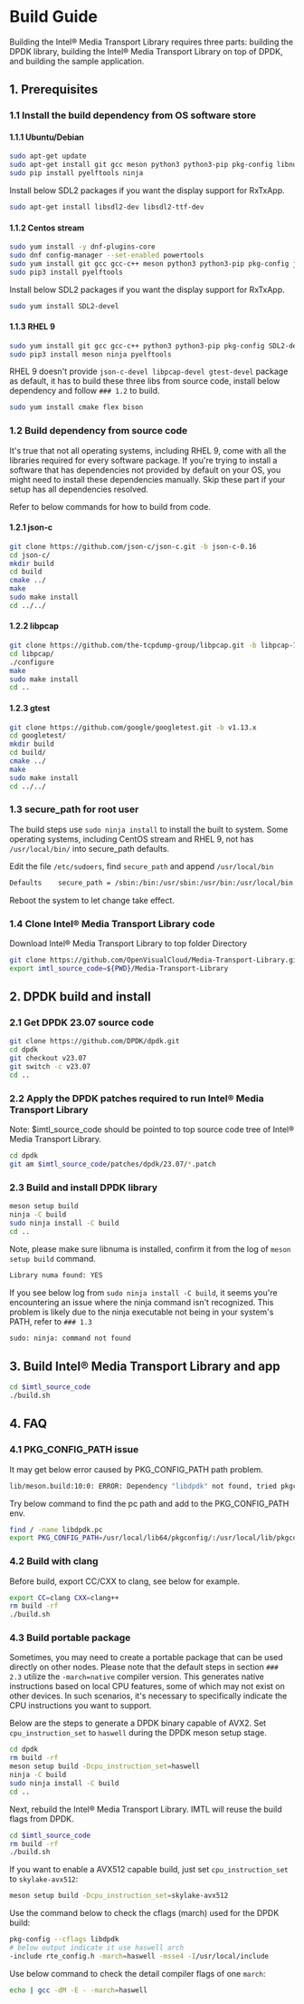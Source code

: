 # Build Guide

Building the Intel® Media Transport Library requires three parts: building the DPDK library, building the Intel® Media Transport Library on top of DPDK, and building the sample application.

## 1. Prerequisites

### 1.1 Install the build dependency from OS software store

#### 1.1.1 Ubuntu/Debian

```bash
sudo apt-get update
sudo apt-get install git gcc meson python3 python3-pip pkg-config libnuma-dev libjson-c-dev libpcap-dev libgtest-dev libssl-dev
sudo pip install pyelftools ninja
```

Install below SDL2 packages if you want the display support for RxTxApp.

```bash
sudo apt-get install libsdl2-dev libsdl2-ttf-dev
```

#### 1.1.2 Centos stream

```bash
sudo yum install -y dnf-plugins-core
sudo dnf config-manager --set-enabled powertools
sudo yum install git gcc gcc-c++ meson python3 python3-pip pkg-config json-c-devel libpcap-devel gtest-devel openssl-devel numactl-devel libasan
sudo pip3 install pyelftools
```

Install below SDL2 packages if you want the display support for RxTxApp.

```bash
sudo yum install SDL2-devel
```

#### 1.1.3 RHEL 9

```bash
sudo yum install git gcc gcc-c++ python3 python3-pip pkg-config SDL2-devel openssl-devel numactl-devel libasan
sudo pip3 install meson ninja pyelftools
```

RHEL 9 doesn't provide `json-c-devel libpcap-devel gtest-devel` package as default, it has to build these three libs from source code, install below dependency and follow `### 1.2` to build.

```bash
sudo yum install cmake flex bison
```

### 1.2 Build dependency from source code

It's true that not all operating systems, including RHEL 9, come with all the libraries required for every software package. If you're trying to install a software that has dependencies not provided by default on your OS, you might need to install these dependencies manually. Skip these part if your setup has all dependencies resolved.

Refer to below commands for how to build from code.

#### 1.2.1 json-c

```bash
git clone https://github.com/json-c/json-c.git -b json-c-0.16
cd json-c/
mkdir build
cd build
cmake ../
make
sudo make install
cd ../../
```

#### 1.2.2 libpcap

```bash
git clone https://github.com/the-tcpdump-group/libpcap.git -b libpcap-1.9
cd libpcap/
./configure
make
sudo make install
cd ..
```

#### 1.2.3 gtest

```bash
git clone https://github.com/google/googletest.git -b v1.13.x
cd googletest/
mkdir build
cd build/
cmake ../
make
sudo make install
cd ../../
```

### 1.3 secure_path for root user

The build steps use `sudo ninja install` to install the built to system. Some operating systems, including CentOS stream and RHEL 9, not has `/usr/local/bin/` into secure_path defaults.

Edit the file `/etc/sudoers`, find `secure_path` and append `/usr/local/bin`

```bash
Defaults    secure_path = /sbin:/bin:/usr/sbin:/usr/bin:/usr/local/bin
```

Reboot the system to let change take effect.

### 1.4 Clone Intel® Media Transport Library code

Download Intel® Media Transport Library to top folder Directory

```bash
git clone https://github.com/OpenVisualCloud/Media-Transport-Library.git
export imtl_source_code=${PWD}/Media-Transport-Library
```

## 2. DPDK build and install

### 2.1 Get DPDK 23.07 source code

```bash
git clone https://github.com/DPDK/dpdk.git
cd dpdk
git checkout v23.07
git switch -c v23.07
cd ..
```

### 2.2 Apply the DPDK patches required to run Intel® Media Transport Library

Note: $imtl_source_code should be pointed to top source code tree of Intel® Media Transport Library.

```bash
cd dpdk
git am $imtl_source_code/patches/dpdk/23.07/*.patch
```

### 2.3 Build and install DPDK library

```bash
meson setup build
ninja -C build
sudo ninja install -C build
cd ..
```

Note, please make sure libnuma is installed, confirm it from the log of `meson setup build` command.

```bash
Library numa found: YES
```

If you see below log from `sudo ninja install -C build`, it seems you're encountering an issue where the ninja command isn't recognized. This problem is likely due to the ninja executable not being in your system's PATH, refer to `### 1.3`

```bash
sudo: ninja: command not found
```

## 3. Build Intel® Media Transport Library and app

```bash
cd $imtl_source_code
./build.sh
```

## 4. FAQ

### 4.1 PKG_CONFIG_PATH issue

It may get below error caused by PKG_CONFIG_PATH path problem.

```bash
lib/meson.build:10:0: ERROR: Dependency "libdpdk" not found, tried pkgconfig
```

Try below command to find the pc path and add to the PKG_CONFIG_PATH env.

```bash
find / -name libdpdk.pc
export PKG_CONFIG_PATH=/usr/local/lib64/pkgconfig/:/usr/local/lib/pkgconfig/
```

### 4.2 Build with clang

Before build, export CC/CXX to clang, see below for example.

```bash
export CC=clang CXX=clang++
rm build -rf
./build.sh
```

### 4.3 Build portable package

Sometimes, you may need to create a portable package that can be used directly on other nodes. Please note that the default steps in section `### 2.3` utilize the `-march=native` compiler version. This generates native instructions based on local CPU features, some of which may not exist on other devices. In such scenarios, it's necessary to specifically indicate the CPU instructions you want to support.

Below are the steps to generate a DPDK binary capable of AVX2. Set `cpu_instruction_set` to `haswell` during the DPDK meson setup stage.

```bash
cd dpdk
rm build -rf
meson setup build -Dcpu_instruction_set=haswell
ninja -C build
sudo ninja install -C build
cd ..
```

Next, rebuild the Intel® Media Transport Library. IMTL will reuse the build flags from DPDK.

```bash
cd $imtl_source_code
rm build -rf
./build.sh
```

If you want to enable a AVX512 capable build, just set `cpu_instruction_set` to `skylake-avx512`:

```bash
meson setup build -Dcpu_instruction_set=skylake-avx512
```

Use the command below to check the cflags (march) used for the DPDK build:

```bash
pkg-config --cflags libdpdk
# below output indicate it use haswell arch
-include rte_config.h -march=haswell -msse4 -I/usr/local/include
```

Use below command to check the detail compiler flags of one `march`:

```bash
echo | gcc -dM -E - -march=haswell
```
